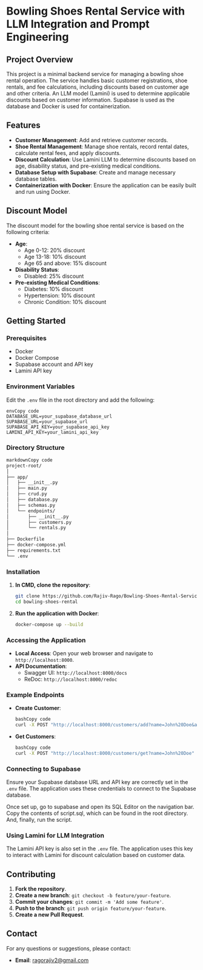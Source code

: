 # Bowling Shoes Rental Service with LLM Integration and Prompt Engineering

## Project Overview

This project is a minimal backend service for managing a bowling shoe rental operation. The service handles basic customer registrations, shoe rentals, and fee calculations, including discounts based on customer age and other criteria. An LLM model (Lamini) is used to determine applicable discounts based on customer information. Supabase is used as the database and Docker is used for containerization.

## Features

- **Customer Management**: Add and retrieve customer records.
- **Shoe Rental Management**: Manage shoe rentals, record rental dates, calculate rental fees, and apply discounts.
- **Discount Calculation**: Use Lamini LLM to determine discounts based on age, disability status, and pre-existing medical conditions.
- **Database Setup with Supabase**: Create and manage necessary database tables.
- **Containerization with Docker**: Ensure the application can be easily built and run using Docker.

## Discount Model

The discount model for the bowling shoe rental service is based on the following criteria:

- **Age**:
    - Age 0-12: 20% discount
    - Age 13-18: 10% discount
    - Age 65 and above: 15% discount
- **Disability Status**:
    - Disabled: 25% discount
- **Pre-existing Medical Conditions**:
    - Diabetes: 10% discount
    - Hypertension: 10% discount
    - Chronic Condition: 10% discount

## Getting Started

### Prerequisites

- Docker
- Docker Compose
- Supabase account and API key
- Lamini API key

### Environment Variables

Edit the `.env` file in the root directory and add the following:

```
envCopy code
DATABASE_URL=your_supabase_database_url
SUPABASE_URL=your_supabase_url
SUPABASE_API_KEY=your_supabase_api_key
LAMINI_API_KEY=your_lamini_api_key

```

### Directory Structure

```markdown
markdownCopy code
project-root/
│
├── app/
│   ├── __init__.py
│   ├── main.py
│   ├── crud.py
│   ├── database.py
│   ├── schemas.py
│   └── endpoints/
│       ├── __init__.py
│       ├── customers.py
│       └── rentals.py
│
├── Dockerfile
├── docker-compose.yml
├── requirements.txt
└── .env

```

### Installation

1. **In CMD, clone the repository**:
    
    ```bash
    git clone https://github.com/Rajiv-Rago/Bowling-Shoes-Rental-Service.git
    cd bowling-shoes-rental
    
    ```
    
2. **Run the application with Docker**:
    
    ```bash
    docker-compose up --build
    
    ```
    

### Accessing the Application

- **Local Access**: Open your web browser and navigate to `http://localhost:8000`.
- **API Documentation**:
    - Swagger UI: `http://localhost:8000/docs`
    - ReDoc: `http://localhost:8000/redoc`

### Example Endpoints

- **Create Customer**:
    
    ```bash
    bashCopy code
    curl -X POST "http://localhost:8000/customers/add?name=John%20Doe&age=30&contact_info=john@example.com&is_disabled=n&medical_conditions=none" -H "accept: application/json"
    
    ```
    
- **Get Customers**:
    
    ```bash
    bashCopy code
    curl -X POST "http://localhost:8000/customers/get?name=John%20Doe" -H "accept: application/json"

    
    ```
    

### Connecting to Supabase

Ensure your Supabase database URL and API key are correctly set in the `.env` file. The application uses these credentials to connect to the Supabase database.

Once set up, go to supabase and open its SQL Editor on the navigation bar. Copy the contents of script.sql, which can be found in the root directory. And, finally, run the script.

### Using Lamini for LLM Integration

The Lamini API key is also set in the `.env` file. The application uses this key to interact with Lamini for discount calculation based on customer data.

## Contributing

1. **Fork the repository**.
2. **Create a new branch**: `git checkout -b feature/your-feature`.
3. **Commit your changes**: `git commit -m 'Add some feature'`.
4. **Push to the branch**: `git push origin feature/your-feature`.
5. **Create a new Pull Request**.

## Contact

For any questions or suggestions, please contact:

- **Email**: ragorajiv2@gmail.com
